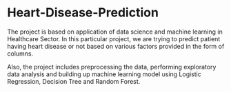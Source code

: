 # Heart-Disease-Prediction

The project is based on application of data science and machine learning in Healthcare Sector.
In this particular project, we are trying to predict patient having heart disease or not based on various factors provided in the form of columns.

Also, the project includes preprocessing the data, performing exploratory data analysis and building up machine learning model using Logistic Regression, Decision Tree and Random Forest. 
